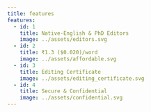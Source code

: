```yaml
---
title: features
features:
  - id: 1
    title: Native-English & PhD Editors
    image: ../assets/editors.svg
  - id: 2
    title: ₹1.3 ($0.020)/word
    image: ../assets/affordable.svg
  - id: 3
    title: Editing Certificate
    image: ../assets/editing_certificate.svg
  - id: 4
    title: Secure & Confidential
    image: ../assets/confidential.svg
---
```

